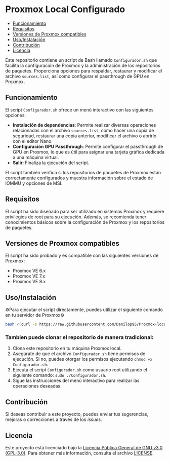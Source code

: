 # Proxmox Local Configurado

- [Funcionamiento](#funcionamiento)
- [Requisitos](#requisitos)
- [Versiones de Proxmox compatibles](#versiones-de-proxmox-compatibles)
- [Uso/Instalación](#uso)
- [Contribución](#contribución)
- [Licencia](#licencia)

Este repositorio contiene un script de Bash llamado `Configurador.sh` que facilita la configuración de Proxmox y la administración de los repositorios de paquetes. Proporciona opciones para respaldar, restaurar y modificar el archivo `sources.list`, así como configurar el passthrough de GPU en Proxmox.

## Funcionamiento 

El script `Configurador.sh` ofrece un menú interactivo con las siguientes opciones:

- **Instalación de dependencias**: Permite realizar diversas operaciones relacionadas con el archivo `sources.list`, como hacer una copia de seguridad, restaurar una copia anterior, modificar el archivo o abrirlo con el editor Nano.
- **Configuración GPU Passthrough**: Permite configurar el passthrough de GPU en Proxmox, lo que es útil para asignar una tarjeta gráfica dedicada a una máquina virtual.
- **Salir**: Finaliza la ejecución del script.

El script también verifica si los repositorios de paquetes de Proxmox están correctamente configurados y muestra información sobre el estado de IOMMU y opciones de MSI.

## Requisitos

El script ha sido diseñado para ser utilizado en sistemas Proxmox y requiere privilegios de root para su ejecución. Además, se recomienda tener conocimientos básicos sobre la configuración de Proxmox y los repositorios de paquetes.

## Versiones de Proxmox compatibles

El script ha sido probado y es compatible con las siguientes versiones de Proxmox:

- Proxmox VE 6.x
- Proxmox VE 7.x
- Proxmox VE 8.x

## Uso/Instalación

⚙️Para ejecutar el script directamente, puedes utilizar el siguiente comando en tu servidor de Proxmox⚙️

```bash
bash <(curl -s https://raw.githubusercontent.com/Danilop95/Proxmox-local/main/Configurador.sh)
```
### Tambien puede clonar el repositorio de manera tradicional:
1. Clona este repositorio en tu máquina Proxmox local.
2. Asegúrate de que el archivo `Configurador.sh` tiene permisos de ejecución. Si no, puedes otorgar los permisos ejecutando `chmod +x Configurador.sh`.
3. Ejecuta el script `Configurador.sh` como usuario root utilizando el siguiente comando: `sudo ./Configurador.sh`.
4. Sigue las instrucciones del menú interactivo para realizar las operaciones deseadas.

## Contribución

Si deseas contribuir a este proyecto, puedes enviar tus sugerencias, mejoras o correcciones a través de los *issues*.

## Licencia

Este proyecto está licenciado bajo la [Licencia Pública General de GNU v3.0 (GPL-3.0)](LICENSE). Para obtener más información, consulta el archivo [LICENSE](LICENSE).
